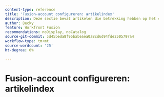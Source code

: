 ```yaml
---
content-type: reference
title: 'Fusion-account configureren: artikelindex'
description: Deze sectie bevat artikelen die betrekking hebben op het configureren van uw account in Adobe Workfront Fusion.
author: Becky
feature: Workfront Fusion
recommendations: noDisplay, noCatalog
source-git-commit: 5d45beda8f95babeaea0a8cd6d94fde2505797a4
workflow-type: tm+mt
source-wordcount: '25'
ht-degree: 0%

---
```



# Fusion-account configureren: artikelindex
